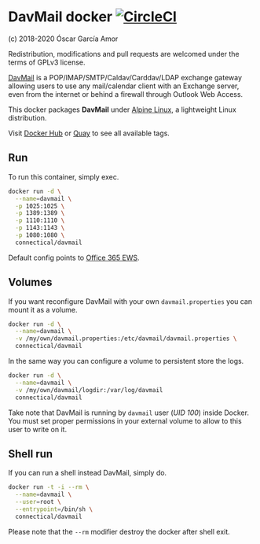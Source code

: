 # DavMail docker [![CircleCI](https://circleci.com/gh/ogarcia/docker-davmail.svg?style=svg)](https://circleci.com/gh/ogarcia/docker-davmail)

(c) 2018-2020 Óscar García Amor

Redistribution, modifications and pull requests are welcomed under the terms
of GPLv3 license.

[DavMail][1] is a POP/IMAP/SMTP/Caldav/Carddav/LDAP exchange gateway
allowing users to use any mail/calendar client with an Exchange server, even
from the internet or behind a firewall through Outlook Web Access.

This docker packages **DavMail** under [Alpine Linux][2], a lightweight
Linux distribution.

Visit [Docker Hub][3] or [Quay][4] to see all available tags.

[1]: http://davmail.sourceforge.net/
[2]: https://alpinelinux.org/
[3]: https://hub.docker.com/r/connectical/davmail/
[4]: https://quay.io/repository/connectical/davmail/

## Run

To run this container, simply exec.

```sh
docker run -d \
  --name=davmail \
  -p 1025:1025 \
  -p 1389:1389 \
  -p 1110:1110 \
  -p 1143:1143 \
  -p 1080:1080 \
  connectical/davmail
```

Default config points to [Office 365 EWS][5].

[5]: https://outlook.office365.com/EWS/Exchange.asmx

## Volumes

If you want reconfigure DavMail with your own `davmail.properties` you can
mount it as a volume.

```sh
docker run -d \
  --name=davmail \
  -v /my/own/davmail.properties:/etc/davmail/davmail.properties \
  connectical/davmail
```

In the same way you can configure a volume to persistent store the logs.

```sh
docker run -d \
  --name=davmail \
  -v /my/own/davmail/logdir:/var/log/davmail
  connectical/davmail
```

Take note that DavMail is running by `davmail` user (*UID 100*) inside
Docker. You must set proper permissions in your external volume to allow to
this user to write on it.

## Shell run

If you can run a shell instead DavMail, simply do.

```sh
docker run -t -i --rm \
  --name=davmail \
  --user=root \
  --entrypoint=/bin/sh \
  connectical/davmail
```

Please note that the `--rm` modifier destroy the docker after shell exit.
